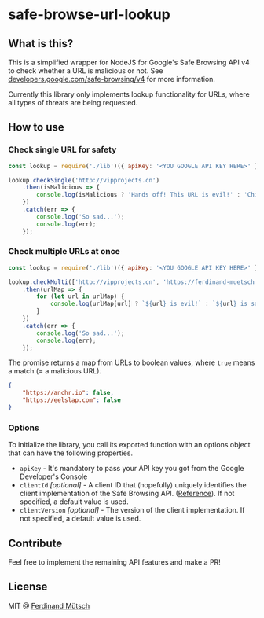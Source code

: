 # safe-browse-url-lookup

## What is this?
This is a simplified wrapper for NodeJS for Google's Safe Browsing API v4 to check whether a URL is malicious or not. See [developers.google.com/safe-browsing/v4](https://developers.google.com/safe-browsing/v4/) for more information.

Currently this library only implements lookup functionality for URLs, where all types of threats are being requested. 

## How to use
### Check single URL for safety
```javascript
const lookup = require('./lib')({ apiKey: '<YOU GOOGLE API KEY HERE>' });

lookup.checkSingle('http://vipprojects.cn')
    .then(isMalicious => {
        console.log(isMalicious ? 'Hands off! This URL is evil!' : 'Chill out, man.');
    })
    .catch(err => {
        console.log('So sad...');
        console.log(err);
    });
```

### Check multiple URLs at once
```javascript
const lookup = require('./lib')({ apiKey: '<YOU GOOGLE API KEY HERE>' });

lookup.checkMulti(['http://vipprojects.cn', 'https://ferdinand-muetsch.de'])
    .then(urlMap => {
        for (let url in urlMap) {
            console.log(urlMap[url] ? `${url} is evil!` : `${url} is safe!`);
        }
    })
    .catch(err => {
        console.log('So sad...');
        console.log(err);
    });
```

The promise returns a map from URLs to boolean values, where `true` means a match (= a malicious URL).
```json
{
    "https://anchr.io": false,
    "https://eelslap.com": false
}
```

### Options
To initialize the library, you call its exported function with an options object that can have the following properties.

* `apiKey` - It's mandatory to pass your API key you got from the Google Developer's Console
* `clientId` _[optional]_ - A client ID that (hopefully) uniquely identifies the client implementation of the Safe Browsing API. ([Reference](https://developers.google.com/safe-browsing/v4/reference/rest/v4/ClientInfo)). If not specified, a default value is used.
* `clientVersion` _[optional]_ - The version of the client implementation. If not specified, a default value is used.

## Contribute
Feel free to implement the remaining API features and make a PR! 

## License
MIT @ [Ferdinand Mütsch](https://ferdinand-muetsch.de)